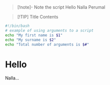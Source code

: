 > [!note]- Note the script
> Hello Nalla Perumal


> [!TIP] Title
> Contents


```bash
#!/bin/bash
# example of using arguments to a script
echo "My first name is $1"
echo "My surname is $2"
echo "Total number of arguments is $#"
```

# Hello

Nalla...
